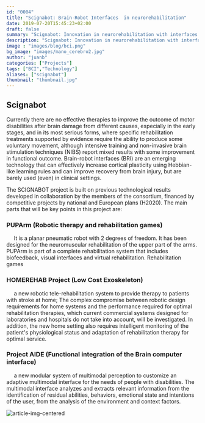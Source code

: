 ```yaml
---
id: "0004"
title: "Scignabot: Brain-Robot Interfaces  in neurorehabilitation"
date: 2019-07-20T15:45:23+02:00
draft: false
summary: "Scignabot: Innovation in neurorehabilitation with interfaces brain-robot"
description: "Scignabot: Innovation in neurorehabilitation with interfaces brain-robot"
image : "images/blog/bci.png"
bg_image: "images/mano_cerebro2.jpg"
author: "juanb"
categories: ["Projects"]
tags: ["BCI","Technology"]
aliases: ["scignabot"]
thumbnail: "thumbnail.jpg"
---
```


## Scignabot


Currently there are no effective therapies to improve the outcome of motor disabilities after brain damage from different causes, especially in the early stages, and in its most serious forms, where specific rehabilitation treatments supported by evidence require the ability to produce some voluntary movement, although intensive training and non-invasive brain stimulation techniques (NIBS) report mixed results with some improvement in functional outcome. Brain-robot interfaces (BRI) are an emerging technology that can effectively increase cortical plasticity using Hebbian-like learning rules and can improve recovery from brain injury, but are barely used (even) in clinical settings.



The SCIGNABOT project is built on previous technological results developed in collaboration by the members of the consortium, financed by competitive projects by national and European plans (H2020). The main parts that will be key points in this project are:
  
### PUPArm (Robotic therapy and rehabilitation games)
  
  It is a planar pneumatic robot with 2 degrees of freedom. It has been designed for the neuromuscular rehabilitation of the upper part of the arms. PUPArm is part of a complete rehabilitation system that includes biofeedback, visual interfaces and virtual rehabilitation. Rehabilitation games
  
### HOMEREHAB Project (Low Cost Exoskeleton)
  
  a new robotic tele-rehabilitation system to provide therapy to patients with stroke at home; The complex compromise between robotic design requirements for home systems and the performance required for optimal rehabilitation therapies, which current commercial systems designed for laboratories and hospitals do not take into account, will be investigated. In addition, the new home setting also requires intelligent monitoring of the patient's physiological status and adaptation of rehabilitation therapy for optimal service.
  
### Project AIDE (Functional integration of the Brain computer interface)
  
  a new modular system of multimodal perception to customize an adaptive multimodal interface for the needs of people with disabilities. The multimodal interface analyzes and extracts relevant information from the identification of residual abilities, behaviors, emotional state and intentions of the user, from the analysis of the environment and context factors.

![article-img-centered](/images/blog/robot1.png)

  
  




